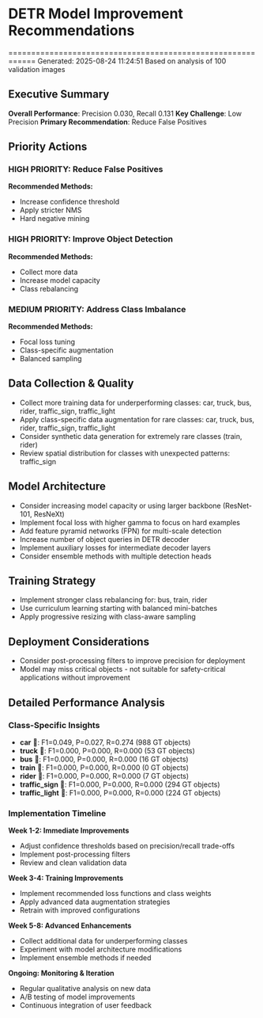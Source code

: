 # DETR Model Improvement Recommendations
============================================================
Generated: 2025-08-24 11:24:51
Based on analysis of 100 validation images

## Executive Summary

**Overall Performance**: Precision 0.030, Recall 0.131
**Key Challenge**: Low Precision
**Primary Recommendation**: Reduce False Positives

## Priority Actions

### HIGH PRIORITY: Reduce False Positives
**Recommended Methods:**
- Increase confidence threshold
- Apply stricter NMS
- Hard negative mining

### HIGH PRIORITY: Improve Object Detection
**Recommended Methods:**
- Collect more data
- Increase model capacity
- Class rebalancing

### MEDIUM PRIORITY: Address Class Imbalance
**Recommended Methods:**
- Focal loss tuning
- Class-specific augmentation
- Balanced sampling

## Data Collection & Quality

- Collect more training data for underperforming classes: car, truck, bus, rider, traffic_sign, traffic_light
- Apply class-specific data augmentation for rare classes: car, truck, bus, rider, traffic_sign, traffic_light
- Consider synthetic data generation for extremely rare classes (train, rider)
- Review spatial distribution for classes with unexpected patterns: traffic_sign

## Model Architecture

- Consider increasing model capacity or using larger backbone (ResNet-101, ResNeXt)
- Implement focal loss with higher gamma to focus on hard examples
- Add feature pyramid networks (FPN) for multi-scale detection
- Increase number of object queries in DETR decoder
- Implement auxiliary losses for intermediate decoder layers
- Consider ensemble methods with multiple detection heads

## Training Strategy

- Implement stronger class rebalancing for: bus, train, rider
- Use curriculum learning starting with balanced mini-batches
- Apply progressive resizing with class-aware sampling

## Deployment Considerations

- Consider post-processing filters to improve precision for deployment
- Model may miss critical objects - not suitable for safety-critical applications without improvement

## Detailed Performance Analysis

### Class-Specific Insights

- **car** 🔴: F1=0.049, P=0.027, R=0.274 (988 GT objects)
- **truck** 🔴: F1=0.000, P=0.000, R=0.000 (53 GT objects)
- **bus** 🔴: F1=0.000, P=0.000, R=0.000 (16 GT objects)
- **train** 🔴: F1=0.000, P=0.000, R=0.000 (0 GT objects)
- **rider** 🔴: F1=0.000, P=0.000, R=0.000 (7 GT objects)
- **traffic_sign** 🔴: F1=0.000, P=0.000, R=0.000 (294 GT objects)
- **traffic_light** 🔴: F1=0.000, P=0.000, R=0.000 (224 GT objects)

### Implementation Timeline

**Week 1-2: Immediate Improvements**
- Adjust confidence thresholds based on precision/recall trade-offs
- Implement post-processing filters
- Review and clean validation data

**Week 3-4: Training Improvements**
- Implement recommended loss functions and class weights
- Apply advanced data augmentation strategies
- Retrain with improved configurations

**Week 5-8: Advanced Enhancements**
- Collect additional data for underperforming classes
- Experiment with model architecture modifications
- Implement ensemble methods if needed

**Ongoing: Monitoring & Iteration**
- Regular qualitative analysis on new data
- A/B testing of model improvements
- Continuous integration of user feedback
